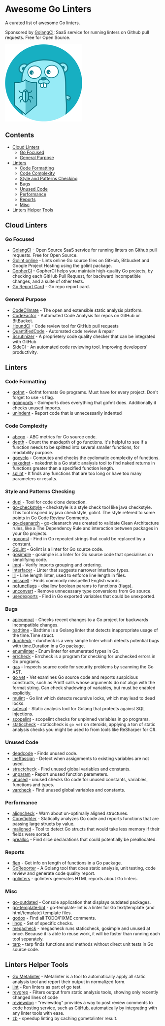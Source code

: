 # Awesome Go Linters
A curated list of awesome Go linters.

Sponsored by [GolangCI](https://golangci.com): SaaS service for running linters on Github pull requests. Free for Open Source.

<a href="https://golangci.com/"><img src="/go.png" width="250px"></a>

## Contents
* [Cloud Linters](#cloud-linters)
   * [Go Focused](#go-focused)
   * [General Purpose](#general-purpose)
* [Linters](#linters)
   * [Code Formatting](#code-formatting)
   * [Code Complexity](#code-complexity)
   * [Style and Patterns Checking](#style-and-patterns-checking)
   * [Bugs](#bugs)
   * [Unused Code](#unused-code)
   * [Performance](#performance)
   * [Reports](#reports)
   * [Misc](#misc)
* [Linters Helper Tools](#linters-helper-tools)

## Cloud Linters
### Go Focused
* [GolangCI](https://golangci.com/) - Open Source SaaS service for running linters on Github pull requests. Free for Open Source.
* [Golint online](http://go-lint.appspot.com/) - Lints online Go source files on GitHub, Bitbucket and Google Project Hosting using the golint package.
* [GopherCI](https://gopherci.io/) - GopherCI helps you maintain high-quality Go projects, by checking each GitHub Pull Request, for backward incompatible changes, and a suite of other tests.
* [Go Report Card](https://goreportcard.com/) - Go repo report card.

### General Purpose
* [CodeClimate](https://codeclimate.com/) - The open and extensible static analysis platform.
* [CodeFactor](https://www.codefactor.io/) - Automated Code Analysis for repos on GitHub or BitBucket.
* [HoundCI](https://houndci.com/) - Code review tool for GitHub pull requests
* [QuantifiedCode](https://www.quantifiedcode.com/) - Automated code review & repair
* [Scrutinizer](https://scrutinizer-ci.com/) - A proprietery code quality checker that can be integrated with GitHub
* [SideCI](https://sideci.com/) - An automated code reviewing tool. Improving developers' productivity.


## Linters
### Code Formatting
* [gofmt](https://golang.org/cmd/gofmt/) - Gofmt formats Go programs. Must have for every project. Don't forget to use -s flag.
* [goimports](https://godoc.org/golang.org/x/tools/cmd/goimports) - Goimports does everything that gofmt does. Additionally it checks unused imports.
* [unindent](https://github.com/mvdan/unindent) - Report code that is unnecessarily indented

### Code Complexity
* [abcgo](https://github.com/droptheplot/abcgo) - ABC metrics for Go source code.
* [depth](https://github.com/360EntSecGroup-Skylar/goreporter/tree/feature-3.0/linters/depth) - Count the maxdepth of go functions. It's helpful to see if a function needs to be splitted into several smaller functions, for readability purpose.
* [gocyclo](https://github.com/alecthomas/gocyclo) - Computes and checks the cyclomatic complexity of functions.
* [nakedret](https://github.com/alexkohler/nakedret) - nakedret is a Go static analysis tool to find naked returns in functions greater than a specified function length.
* [splint](https://github.com/stathat/splint) - It finds any functions that are too long or have too many parameters or results.

### Style and Patterns Checking
* [dupl](https://github.com/mibk/dupl) - Tool for code clone detection.
* [go-checkstyle](https://github.com/qiniu/checkstyle) - checkstyle is a style check tool like java checkstyle. This tool inspired by java checkstyle, golint. The style refered to some points in Go Code Review Comments.
* [go-cleanarch](https://github.com/roblaszczak/go-cleanarch) - go-cleanarch was created to validate Clean Architecture rules, like a The Dependency Rule and interaction between packages in your Go projects.
* [goconst](https://github.com/jgautheron/goconst) - Find in Go repeated strings that could be replaced by a constant.
* [GoLint](https://github.com/golang/lint) - Golint is a linter for Go source code.
* [gosimple](https://github.com/dominikh/go-tools/tree/master/cmd/gosimple) - gosimple is a linter for Go source code that specialises on simplifying code.
* [impi](https://github.com/pavius/impi) - Verify imports grouping and ordering.
* [interfacer](https://github.com/mvdan/interfacer) - Linter that suggests narrower interface types.
* [lll](https://github.com/walle/lll) - Line length linter, used to enforce line length in files.
* [misspell](https://github.com/client9/misspell) - Finds commonly misspelled English words
* [nofuncflags](https://github.com/fsamin/nofuncflags) - disallow boolean params to functions (flags).
* [unconvert](https://github.com/mdempsky/unconvert) - Remove unnecessary type conversions from Go source.
* [usedexports](https://github.com/jgautheron/usedexports) - Find in Go exported variables that could be unexported.

### Bugs
* [apicompat](https://github.com/bradleyfalzon/apicompat) - Checks recent changes to a Go project for backwards incompatible changes.
* [badtime](https://github.com/m3db/build-tools/tree/master/linters/badtime) - Badtime is a Golang linter that detects inappropriate usage of the time.Time struct.
* [durcheck](https://github.com/hypnoglow/durcheck) - durcheck is a very simple linter which detects potential bugs with time.Duration in a Go package.
* [enumlinter](https://github.com/THE108/enumlinter) - Enum linter for enumerated types in Go.
* [errcheck](https://github.com/kisielk/errcheck) - Errcheck is a program for checking for unchecked errors in Go programs.
* [gas](https://github.com/GoASTScanner/gas) - Inspects source code for security problems by scanning the Go AST.
* [go vet](https://golang.org/cmd/vet/) - Vet examines Go source code and reports suspicious constructs, such as Printf calls whose arguments do not align with the format string. Can check shadowing of variables, but must be enabled explicitly.
* [mulint](https://github.com/gnieto/mulint) - Go lint which detects recursive locks, which may lead to dead locks.
* [safesql](https://github.com/stripe/safesql) - Static analysis tool for Golang that protects against SQL injections.
* [scopelint](https://github.com/kyoh86/scopelint) - scopelint checks for unpinned variables in go programs.
* [staticcheck](https://github.com/dominikh/go-tools/tree/master/cmd/staticcheck) - staticcheck is `go vet` on steroids, applying a ton of static analysis checks you might be used to from tools like ReSharper for C#.

### Unused Code
* [deadcode](https://github.com/tsenart/deadcode) - Finds unused code.
* [ineffassign](https://github.com/gordonklaus/ineffassign) - Detect when assignments to existing variables are not used.
* [structcheck](https://github.com/opennota/check) - Find unused global variables and constants.
* [unparam](https://github.com/mvdan/unparam) - Report unused function parameters.
* [unused](https://github.com/dominikh/go-tools/tree/master/cmd/unused) - unused checks Go code for unused constants, variables, functions and types.
* [varcheck](https://github.com/opennota/check) - Find unused global variables and constants.

### Performance
* [aligncheck](https://github.com/opennota/check) - Warn about un-optimally aligned structures.
* [Copyfighter](https://github.com/jmhodges/copyfighter) - Statically analyzes Go code and reports functions that are passing large structs by value.
* [maligned](https://github.com/mdempsky/maligned) - Tool to detect Go structs that would take less memory if their fields were sorted.
* [prealloc](https://github.com/alexkohler/prealloc) - Find slice declarations that could potentially be preallocated.

### Reports
* [flen](https://github.com/lafolle/flen) - Get info on length of functions in a Go package.
* [GoReporter](https://github.com/360EntSecGroup-Skylar/goreporter) - A Golang tool that does static analysis, unit testing, code review and generate code quality report.
* [golinters](https://github.com/thomasheller/golinters) - golinters generates HTML reports about Go linters.

### Misc
* [go-outdated](https://github.com/firstrow/go-outdated) - Console application that displays outdated packages.
* [go-template-lint](https://github.com/sourcegraph/go-template-lint) - go-template-lint is a linter for Go text/template (and html/template) template files.
* [godox](https://github.com/766b/godox) - Find all TODO/FIXME comments.
* [lingo](https://github.com/s2gatev/lingo) - Set of specific checks.
* [megacheck](https://github.com/dominikh/go-tools/tree/master/cmd/megacheck) - megacheck runs staticcheck, gosimple and unused at once. Because it is able to reuse work, it will be faster than running each tool separately.
* [tarp](https://github.com/verygoodsoftwarenotvirus/tarp) - tarp finds functions and methods without direct unit tests in Go source code.

## Linters Helper Tools
* [Go Metalinter](https://github.com/alecthomas/gometalinter) - Metalinter is a tool to automatically apply all static analysis tool and report their output in normalized form.
* [lint](https://github.com/surullabs/lint) - Run linters as part of go test.
* [revgrep](https://github.com/bradleyfalzon/revgrep) - Filters output from static analysis tools, showing only recently changed lines of code
* [reviewdog](https://github.com/haya14busa/reviewdog) - "reviewdog" provides a way to post review comments to code hosting service, such as GitHub, automatically by integrating with any linter tools with ease.
* [zb](https://github.com/joshuarubin/zb) - speedup linting by caching gometalinter result.
